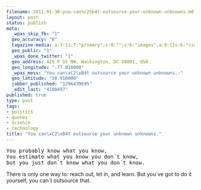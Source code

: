 ```yaml
--- 
filename: 2011-01-30-you-can%c2%b4t-outsource-your-unknown-unknowns.md
layout: post
status: publish
meta: 
  _wpas_skip_fb: "1"
  geo_accuracy: "0"
  tagazine-media: a:7:{s:7:"primary";s:0:"";s:6:"images";a:0:{}s:6:"videos";a:0:{}s:11:"image_count";s:1:"0";s:6:"author";s:7:"4180497";s:7:"blog_id";s:7:"8438084";s:9:"mod_stamp";s:19:"2011-01-31 02:12:53";}
  geo_public: "1"
  _wpas_done_twitter: "1"
  geo_address: 425 P St NW, Washington, DC 20001, USA
  geo_longitude: "-77.018000"
  _wpas_mess: "You can\xC2\xB4t outsource your unknown unknowns.:"
  geo_latitude: "38.910000"
  jabber_published: "1296439695"
  _edit_last: "4180497"
published: true
type: post
tags: 
- politics
- quotes
- Science
- technology
title: "You can\xC2\xB4t outsource your unknown unknowns."
---
```

<pre>You probably know what you know,
You estimate what you know you don´t know,
but you just don´t know what you don´t know.</pre>
There is only one way to: reach out, let in, and learn. But you´ve got to do it yourself, you can´t outsource that.
